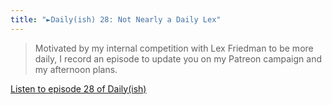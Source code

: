 ```yaml
---
title: "►Daily(ish) 28: Not Nearly a Daily Lex"
---
```

<blockquote><p>
  Motivated by my internal competition with Lex Friedman to be more daily, I record an episode to update you on my Patreon campaign and my afternoon plans.
</p></blockquote>
<p><a href="http://goodstuff.fm/dailyish/28">Listen to episode 28 of Daily(ish)</a></p>
